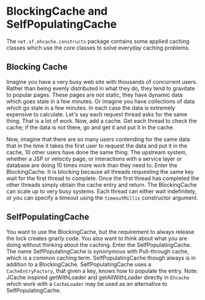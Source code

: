 ---
---
# BlockingCache and SelfPopulatingCache <a name="blockingcache-and-selfpopulatingcache"/>


The `net.sf.ehcache.constructs` package contains some applied caching classes which use the core classes to solve everyday caching problems.

## Blocking Cache <a name="blocking-cache"/>
Imagine you have a very busy web site with thousands of concurrent users. Rather than being evenly distributed in
what they do, they tend to gravitate to popular pages. These pages are not static, they have dynamic data which
goes stale in a few minutes. Or imagine you have collections of data which go stale in a few minutes. In each
case the data is extremely expensive to calculate.
Let's say each request thread asks for the same thing. That is a lot of work. Now, add a cache. Get each thread
to check the cache; if the data is not there, go and get it and put it in the cache. 

Now, imagine that there are so
many users contending for the same data that in the time it takes the first user to request the data and put it in
the cache, 10 other users have done the same thing. The upstream system, whether a JSP or velocity page, or interactions
with a service layer or database are doing 10 times more work than they need to.
Enter the BlockingCache.
It is blocking because all threads requesting the same key wait for the first thread to complete. Once the first
thread has completed the other threads simply obtain the cache entry and return.
The BlockingCache can scale up to very busy systems. Each thread can either wait indefinitely, or you can specify a timeout
using the `timeoutMillis` constructor argument.

## SelfPopulatingCache <a name="selfpopulatingcache"/>
You want to use the BlockingCache, but the requirement to always release the lock creates gnarly code. You also
want to think about what you are doing without thinking about the caching.
Enter the SelfPopulatingCache. The name SelfPopulatingCache is synonymous with Pull-through cache, which is a
common caching term. SelfPopulatingCache though always is in addition to a BlockingCache.
SelfPopulatingCache uses a `CacheEntryFactory`, that given a key, knows how to populate the entry.
Note: JCache inspired getWithLoader and getAllWithLoader directly in `Ehcache` which work with a `CacheLoader` may be used as an alternative
to SelfPopulatingCache. 

